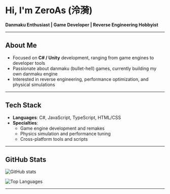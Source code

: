 # Hi, I'm ZeroAs (泠漪)

**Danmaku Enthusiast | Game Developer | Reverse Engineering Hobbyist**

---

## About Me
- Focused on **C# / Unity** development, ranging from game engines to developer tools
- Passionate about danmaku (bullet-hell) games, currently building my own danmaku engine
- Interested in reverse engineering, performance optimization, and physical simulations

---

## Tech Stack
- **Languages**: C#, JavaScript, TypeScript, HTML/CSS
- **Specialties**:
  - Game engine development and remakes
  - Physics simulation and performance tuning
  - Cross-platform tools and scripts

---

## GitHub Stats

![GitHub stats](https://github-readme-stats.vercel.app/api?username=AngelShadow2017&show_icons=true&theme=default)

![Top Languages](https://github-readme-stats.vercel.app/api/top-langs/?username=AngelShadow2017&layout=compact&theme=default)

---
